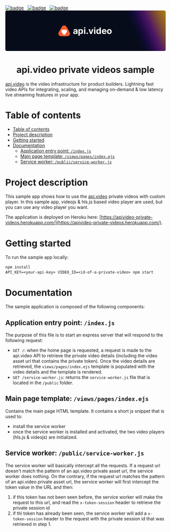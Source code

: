 [![badge](https://img.shields.io/twitter/follow/api_video?style=social)](https://twitter.com/intent/follow?screen_name=api_video) &nbsp; [![badge](https://img.shields.io/github/stars/apivideo/private-videos-with-custom-player-sample?style=social)](https://github.com/apivideo/private-videos-with-custom-player-sample) &nbsp; [![badge](https://img.shields.io/discourse/topics?server=https%3A%2F%2Fcommunity.api.video)](https://community.api.video)
![](https://github.com/apivideo/.github/blob/main/assets/apivideo_banner.png)
<h1 align="center">api.video private videos sample</h1>


[api.video](https://api.video) is the video infrastructure for product builders. Lightning fast video APIs for integrating, scaling, and managing on-demand & low latency live streaming features in your app.

# Table of contents
- [Table of contents](#table-of-contents)
- [Project description](#project-description)
- [Getting started](#getting-started)
- [Documentation](#documentation)
  - [Application entry point: `/index.js`](#application-entry-point-indexjs)
  - [Main page template: `/views/pages/index.ejs`](#main-page-template-viewspagesindexejs)
  - [Service worker: `/public/service-worker.js`](#service-worker-publicservice-workerjs)

# Project description

This sample app shows how to use the [api.video](https://api.video) private videos with custom player. In this sample app, videojs & hls.js based video player are used, but you can use any video player you want.

The application is deployed on Heroku here: [https://apivideo-private-videos.herokuapp.com/](https://apivideo-private-videos.herokuapp.com/).

# Getting started

To run the sample app locally:
```shell
npm install
API_KEY=<your-api-key> VIDEO_ID=<id-of-a-private-video> npm start
```

# Documentation

The sample application is composed of the following components:

## Application entry point: `/index.js`

The purpose of this file is to start an express server that will respond to the following request:
- `GET /`: when the home page is requested, a request is made to the api.video API to retrieve the private video details (including the video asset url that contains the private token). Once the video details are retrieved, the `views/pages/index.ejs` template is populated with the video details and the template is rendered.
- `GET /service-worker.js`: returns the `service-worker.js` file that is located in the `/public` folder.

## Main page template: `/views/pages/index.ejs`

Contains the main page HTML template. It contains a short js snippet that is used to:
- install the service worker
- once the service worker is installed and activated, the two video players (hls.js & videojs) are initialized.

## Service worker: `/public/service-worker.js`

The service worker will basically intercept all the requests. If a request url doesn't match the pattern of an api.video private asset url, the service worker does nothing.
On the contrary, if the request url matches the pattern of an api.video private asset url, the service worker will first intercept the token value in the URL and then:
1. if this token has not been seen before, the service worker will make the request to this url, and read the `x-token-session` header to retrieve the private session id
2. if thi token has already been seen, the service worker will add a `x-token-session` header to the request with the private session id that was retrieved in step 1.
